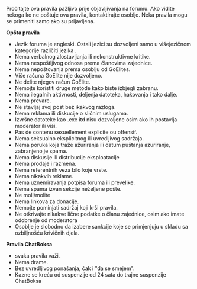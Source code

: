 Pročitajte ova pravila pažljivo prije objavljivanja na forumu. Ako vidite nekoga ko ne poštuje ova pravila, kontaktirajte osoblje. Neka pravila mogu se primeniti samo ako su prijavljena.

**Opšta pravila**

- Jezik foruma je engleski. Ostali jezici su dozvoljeni samo u višejezičnom kategorije različiti jezika .
- Nema verbalnog zlostavljanja ili nekonstruktivne kritike.
- Nema nespoštljivog odnosa prema članovima zajednice.
- Nema nepoštovanja prema osoblju od GoElites.
- Više računa GoElite nije dozvoljeno.
- Ne delite njegov račun GoElite.
- Nemojte koristiti druge metode kako biste izbjegli zabranu.
- Nema ilegalnih aktivnosti, deljenja datoteka, hakovanja i tako dalje.
- Nema prevare.
- Ne stavljaj svoj post bez ikakvog razloga.
- Nema reklama ili diskucije o sličnim uslugama.
- Izvršne datoteke kao .exe itd nisu dozvoljene osim ako ih postavlja moderator ili viši.
- Pas de contenu sexuellement explicite ou offensif.
- Nema seksualno eksplicitnog ili uvredljivog sadržaja.
- Nema poruka koja traže ažuriranja ili datum puštanja azuriranje, zabranjeno je spama.
- Nema diskusije ili distribucije eksploatacije
- Nema prodaje i razmena.
- Nema referentnih veza bilo koje vrste.
- Nema nikakvih reklame.
- Nema uznemiravanja potpisa foruma ili prevelike.
- Nema spama izvan sekcije neželjene pošte.
- Ne moli/molite
- Nema linkova za donacije.
- Nemojte pominjati sadržaj koji krši pravila.
- Ne otkrivajte nikakve lične podatke o članu zajednice, osim ako imate odobrenje od moderatora
- Osoblje je slobodno da izabere sankcije koje se primjenjuju u skladu sa ozbiljnošću krivičnih djela.

**Pravila ChatBoksa** 

- svaka pravila važi.
- Nema drame.
- Bez uvredljivog ponašanja, čak i "da se smejem".
- Kazne se kreću od suspenzije od 24 sata do trajne suspenzije ChatBoksa
 
